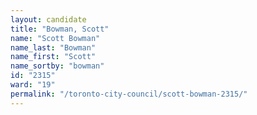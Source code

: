 ```yaml
---
layout: candidate
title: "Bowman, Scott"
name: "Scott Bowman"
name_last: "Bowman"
name_first: "Scott"
name_sortby: "bowman"
id: "2315"
ward: "19"
permalink: "/toronto-city-council/scott-bowman-2315/"
---
```

